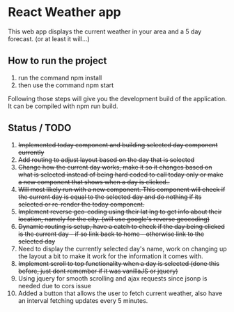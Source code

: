 # React Weather app

This web app displays the current weather in your area and a 5 day forecast. (or at least it will...)

## How to run the project

<ol>
<li>run the command npm install</li>
<li>then use the command npm start</li>
</ol>

Following those steps will give you the development build of the application. It can be compiled with npm run build.

## Status / TODO

<ol>
<li><del>Implemented today component and building selected day component currently</del></li>
<li><del>Add routing to adjust layout based on the day that is selected</del></li>
<li><del>Change how the current day works, make it so it changes based on what is selected instead of being hard coded to call today only or make a new component that shows when a day is clicked..<del></li>
<li><del>Will most likely run with a new component. This component will check if the current day is equal to the selected day and do nothing if its selected or re-render the today component.<del></li>
<li><del>Implement reverse geo-coding using their lat lng to get info about their location, namely for the city. (will use google's reverse geocoding)</del></li>
<li><del>Dynamic routing is setup, have a catch to check if the day being clicked is the current day - if so link back to home - otherwise link to the selected day</del></li>
<li>Need to display the currently selected day's name, work on changing up the layout a bit to make it work for the information it comes with.</li>
<li><del>Implement scroll to top functionality when a day is selected (done this before, just dont remember if it was vanillaJS or jquery)</del></li>
<li>Using jquery for smooth scrolling and ajax requests since jsonp is needed due to cors issue</li>
<li>Added a button that allows the user to fetch current weather, also have an interval fetching updates every 5 minutes.</li>
</ol>
